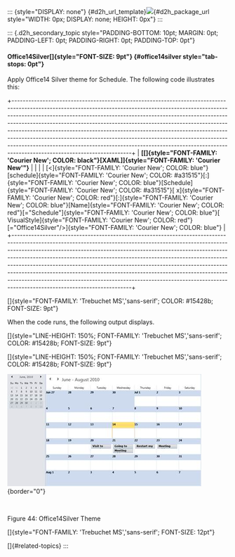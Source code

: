 ::: {style="DISPLAY: none"}
[](ms-xhelp:///?Id=d2h_url_template){#d2h_url_template}![](!package_url!){#d2h_package_url style="WIDTH: 0px; DISPLAY: none; HEIGHT: 0px"}
:::

::: {.d2h_secondary_topic style="PADDING-BOTTOM: 10pt; MARGIN: 0pt; PADDING-LEFT: 0pt; PADDING-RIGHT: 0pt; PADDING-TOP: 0pt"}
#### Office14Silver[]{style="FONT-SIZE: 9pt"} {#office14silver style="tab-stops: 0pt"}

Apply Office14 Silver theme for Schedule. The following code illustrates this:

+------------------------------------------------------------------------------------------------------------------------------------------------------------------------------------------------------------------------------------------------------------------------------------------------------------------------------------------------------------------------------------------------------------------------------------------------------------------------------------------------------------------------------------------------------------------------------------------------------------+
| **[\[]{style="FONT-FAMILY: 'Courier New'; COLOR: black"}[XAML\]]{style="FONT-FAMILY: 'Courier New'"}**                                                                                                                                                                                                                                                                                                                                                                                                                                                                                                     |
|                                                                                                                                                                                                                                                                                                                                                                                                                                                                                                                                                                                                            |
| [\<]{style="FONT-FAMILY: 'Courier New'; COLOR: blue"}[schedule]{style="FONT-FAMILY: 'Courier New'; COLOR: #a31515"}[:]{style="FONT-FAMILY: 'Courier New'; COLOR: blue"}[Schedule]{style="FONT-FAMILY: 'Courier New'; COLOR: #a31515"}[ x]{style="FONT-FAMILY: 'Courier New'; COLOR: red"}[:]{style="FONT-FAMILY: 'Courier New'; COLOR: blue"}[Name]{style="FONT-FAMILY: 'Courier New'; COLOR: red"}[=\"Schedule\"]{style="FONT-FAMILY: 'Courier New'; COLOR: blue"}[ VisualStyle]{style="FONT-FAMILY: 'Courier New'; COLOR: red"}[=\"Office14Silver\"/\>]{style="FONT-FAMILY: 'Courier New'; COLOR: blue"} |
+------------------------------------------------------------------------------------------------------------------------------------------------------------------------------------------------------------------------------------------------------------------------------------------------------------------------------------------------------------------------------------------------------------------------------------------------------------------------------------------------------------------------------------------------------------------------------------------------------------+

[]{style="FONT-FAMILY: 'Trebuchet MS','sans-serif'; COLOR: #15428b; FONT-SIZE: 9pt"} 

When the code runs, the following output displays.

[]{style="LINE-HEIGHT: 150%; FONT-FAMILY: 'Trebuchet MS','sans-serif'; COLOR: #15428b; FONT-SIZE: 9pt"} 

[]{style="LINE-HEIGHT: 150%; FONT-FAMILY: 'Trebuchet MS','sans-serif'; COLOR: #15428b; FONT-SIZE: 9pt"} 

![Description: C:\\Users\\balaji_muthukani\\Desktop\\New Images\\VisualStyle_Silver.png](ImagesExt/image85_54.jpg){border="0"}

 

Figure 44: Office14Silver Theme

[]{style="FONT-FAMILY: 'Trebuchet MS','sans-serif'; FONT-SIZE: 12pt"} 

[]{#related-topics}
:::
